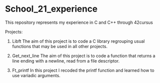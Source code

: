 # School_21_experience
This repository represents my experience in C and C++ through 42cursus

Projects:
1. Libft
   The aim of this project is to code a C library regrouping usual functions that may be used in all other projects.
   
2. Get_next_line
   The aim of this project is to code a function that returns a line ending with a newline, read from a file descriptor.
   
3. Ft_printf
   In this project I recoded the printf function and learned how to use variadic arguments.
